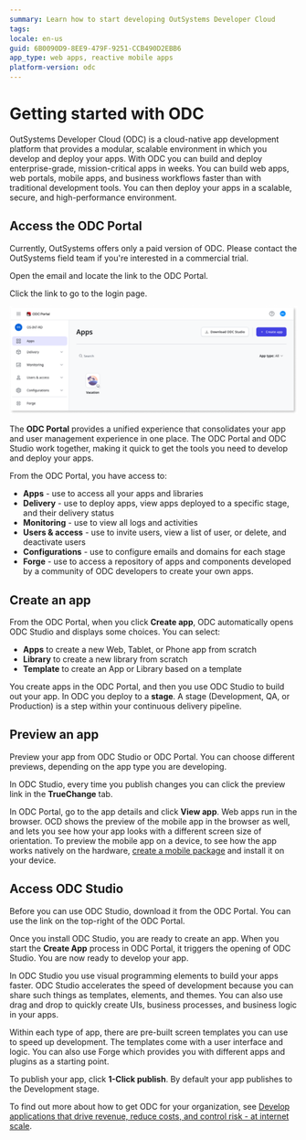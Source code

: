 ```yaml
---
summary: Learn how to start developing OutSystems Developer Cloud
tags:
locale: en-us
guid: 6B0090D9-8EE9-479F-9251-CCB490D2EBB6
app_type: web apps, reactive mobile apps
platform-version: odc
---
```


# Getting started with ODC

OutSystems Developer Cloud (ODC) is a cloud-native app development platform that provides a modular, scalable environment in which you develop and deploy your apps. With ODC you can build and deploy enterprise-grade, mission-critical apps in weeks. You can build web apps, web portals, mobile apps, and business workflows faster than with traditional development tools. You can then deploy your apps in a scalable, secure, and high-performance environment.

## Access the ODC Portal

<div class="info" markdown="1">

Currently, OutSystems offers only a paid version of ODC. Please contact the OutSystems field team if you're interested in a commercial trial.

</div>

Open the email and locate the link to the ODC Portal.

Click the link to go to the login page.

![ODC Portal](images/vacation-app-pl.png)

The **ODC Portal** provides a unified experience that consolidates your app and user management experience in one place. The ODC Portal and ODC Studio work together, making it quick to get the tools you need to develop and deploy your apps.

From the ODC Portal, you have access to:

* **Apps** - use to access all your apps and libraries
* **Delivery** - use to deploy apps, view apps deployed to a specific stage, and their delivery status
* **Monitoring** - use to view all logs and activities
* **Users & access** - use to invite users, view a list of user, or delete, and deactivate users
* **Configurations** - use to configure emails and domains for each stage
* **Forge** - use to access a repository of apps and components developed by a community of ODC developers to create your own apps.

## Create an app

From the ODC Portal, when you click **Create app**, ODC automatically opens ODC Studio and displays some choices. You can select:

* **Apps** to create a new Web, Tablet, or Phone app from scratch
* **Library** to create a new library from scratch
* **Template** to create an App or Library based on a template

You create apps in the ODC Portal, and then you use ODC Studio to build out your app. In ODC you deploy to a **stage**. A stage (Development, QA, or Production) is a step within your continuous delivery pipeline.

## Preview an app

Preview your app from ODC Studio or ODC Portal. You can choose different previews, depending on the app type you are developing.

In ODC Studio, every time you publish changes you can click the preview link in the **TrueChange** tab.

In ODC Portal, go to the app details and click **View app**. Web apps run in the browser. OCD shows the preview of the mobile app in the browser as well, and lets you see how your app looks with a different screen size of orientation. To preview the mobile app on a device, to see how the app works natively on the hardware, [create a mobile package](../building-apps/mobile/creating-mobile-package.md) and install it on your device.

## Access ODC Studio

Before you can use ODC Studio, download it from the ODC Portal. You can use the link on the top-right of the ODC Portal.

Once you install ODC Studio, you are ready to create an app. When you start the **Create App** process in ODC Portal, it triggers the opening of ODC Studio. You are now ready to develop your app.

In ODC Studio you use visual programming elements to build your apps faster. ODC Studio accelerates the speed of development because you can share such things as templates, elements, and themes. You can also use drag and drop to quickly create UIs, business processes, and business logic in your apps.

Within each type of app, there are pre-built screen templates you can use to speed up development. The templates come with a user interface and logic. You can also use Forge which provides you with different apps and plugins as a starting point.

To publish your app, click **1-Click publish**. By default your app publishes to the Development stage.

To find out more about how to get ODC for your organization, see [Develop applications that drive revenue, reduce costs, and control risk - at internet scale](https://www.outsystems.com/low-code-platform/developer-cloud/).
